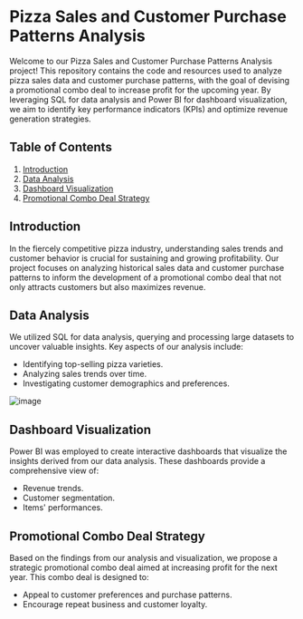 


# Pizza Sales and Customer Purchase Patterns Analysis

Welcome to our Pizza Sales and Customer Purchase Patterns Analysis project! This repository contains the code and resources used to analyze pizza sales data and customer purchase patterns, with the goal of devising a promotional combo deal to increase profit for the upcoming year. By leveraging SQL for data analysis and Power BI for dashboard visualization, we aim to identify key performance indicators (KPIs) and optimize revenue generation strategies.

## Table of Contents
1. [Introduction](#introduction)
2. [Data Analysis](#data-analysis)
3. [Dashboard Visualization](#dashboard-visualization)
4. [Promotional Combo Deal Strategy](#promotional-combo-deal-strategy)


## Introduction
In the fiercely competitive pizza industry, understanding sales trends and customer behavior is crucial for sustaining and growing profitability. Our project focuses on analyzing historical sales data and customer purchase patterns to inform the development of a promotional combo deal that not only attracts customers but also maximizes revenue.

## Data Analysis
We utilized SQL for data analysis, querying and processing large datasets to uncover valuable insights. Key aspects of our analysis include:
- Identifying top-selling pizza varieties.
- Analyzing sales trends over time.
- Investigating customer demographics and preferences.

![image](https://github.com/iamhuytran/pizza_sales_analysis/assets/102829980/243589ae-24f3-496a-a8f7-89c1876a930b)

## Dashboard Visualization
Power BI was employed to create interactive dashboards that visualize the insights derived from our data analysis. These dashboards provide a comprehensive view of:
- Revenue trends.
- Customer segmentation.
- Items' performances.

## Promotional Combo Deal Strategy
Based on the findings from our analysis and visualization, we propose a strategic promotional combo deal aimed at increasing profit for the next year. This combo deal is designed to:
- Appeal to customer preferences and purchase patterns.
- Encourage repeat business and customer loyalty.
